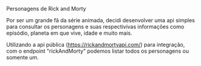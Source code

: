 Personagens de Rick and Morty

Por ser um grande fã da série animada, decidi desenvolver uma api simples para consultar os personagens e suas respectivivas informações como episódio, planeta em que vive, idade e muito mais.

Utilizando a api pública (https://rickandmortyapi.com/) para integração, com o endpoint "rickAndMorty" podemos listar todos os personagens ou somente um.
